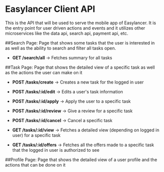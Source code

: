 # Easylancer Client API

This is the API that will be used to serve the mobile app of Easylancer. It is the entry point for user driven actions and events and it utilizes other microservices like the data api, search api, payment api, etc.

##Search Page:
Page that shows some tasks that the user is interested in as well as the ability to search and filter all tasks open.

- **GET /search/all** -> Fetches summary for all tasks

##Task Page:
Page that shows the detailed view of a specific task as well as the actions the user can make on it

- **POST /tasks/create** -> Creates a new task for the logged in user
- **POST /tasks/:id/edit** -> Edits a user's task information
- **POST /tasks/:id/apply** -> Apply the user to a specific task
- **POST /tasks/:id/review** -> Give a review for a specific task
- **POST /tasks/:id/cancel** -> Cancel a specific task

- **GET /tasks/:id/view** -> Fetches a detailed view (depending on logged in user) for a specific task
- **GET /tasks/:id/offers** -> Fetches all the offers made to a specific task that the logged in user is authorized to see

##Profile Page:
Page that shows the detailed view of a user profile and the actions that can be done on it
